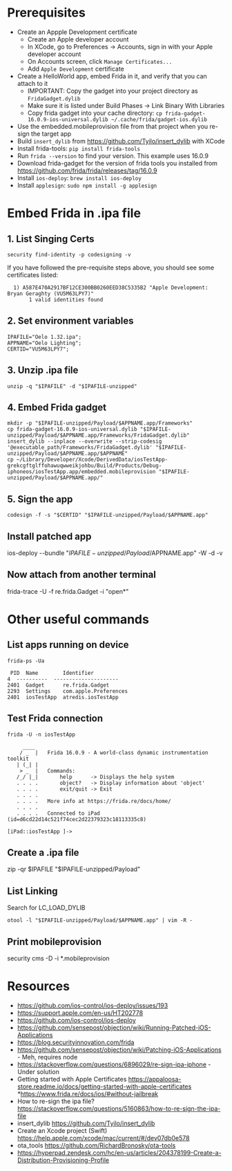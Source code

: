 # Prerequisites
- Create an Appple Development certificate
    - Create an Apple developer account
    - In XCode, go to Preferences -> Accounts, sign in with your Apple developer account
    - On Accounts screen, click `Manage Certificates...`
    - Add `Apple Development` certificate
- Create a HelloWorld app, embed Frida in it, and verify that you can attach to it
    - IMPORTANT: Copy the gadget into your project directory as `FridaGadget.dylib`
    - Make sure it is listed under Build Phases -> Link Binary With Libraries
    - Copy frida gadget into your cache directory: `cp frida-gadget-16.0.9-ios-universal.dylib ~/.cache/frida/gadget-ios.dylib`
- Use the embedded.mobileprovision file from that project when you re-sign the target app
- Build `insert_dylib` from https://github.com/Tyilo/insert_dylib with XCode
- Install frida-tools: `pip install frida-tools`
- Run `frida --version` to find your version. This example uses 16.0.9
- Download frida-gadget for the version of frida tools you installed from https://github.com/frida/frida/releases/tag/16.0.9
- Install `ios-deploy`: `brew install ios-deploy`
- Install `applesign`: `sudo npm install -g applesign`

# Embed Frida in .ipa file
## 1. List Singing Certs
```
security find-identity -p codesigning -v
```

If you have followed the pre-requisite steps above, you should see some certificates listed:
```
  1) A587E470A2917BF12CE300BB0260EED38C5335B2 "Apple Development: Bryan Geraghty (VU5M63LPY7)"
       1 valid identities found
```

## 2. Set environment variables
```
IPAFILE="Oelo 1.32.ipa";
APPNAME="Oelo Lighting";
CERTID="VU5M63LPY7";
```

## 3. Unzip .ipa file
```
unzip -q "$IPAFILE" -d "$IPAFILE-unzipped"
```

## 4. Embed Frida gadget
```
mkdir -p "$IPAFILE-unzipped/Payload/$APPNAME.app/Frameworks"
cp frida-gadget-16.0.9-ios-universal.dylib "$IPAFILE-unzipped/Payload/$APPNAME.app/Frameworks/FridaGadget.dylib"
insert_dylib --inplace --overwrite --strip-codesig '@executable_path/Frameworks/FridaGadget.dylib' "$IPAFILE-unzipped/Payload/$APPNAME.app/$APPNAME"
cp ~/Library/Developer/Xcode/DerivedData/iosTestApp-grekcgftglffohawuqwweikjohbu/Build/Products/Debug-iphoneos/iosTestApp.app/embedded.mobileprovision "$IPAFILE-unzipped/Payload/$APPNAME.app/"
```

## 5. Sign the app
```
codesign -f -s "$CERTID" "$IPAFILE-unzipped/Payload/$APPNAME.app"
```

## Install patched app
ios-deploy --bundle "$IPAFILE-unzipped/Payload/$APPNAME.app" -W -d -v

## Now attach from another terminal
frida-trace -U -f re.frida.Gadget -i "open*"

# Other useful commands
## List apps running on device
```
frida-ps -Ua
```

```
 PID  Name        Identifier
4  ----------  ---------------------
2401  Gadget      re.frida.Gadget
2293  Settings    com.apple.Preferences
2401  iosTestApp  atredis.iosTestApp
```

## Test Frida connection
```
frida -U -n iosTestApp
```
```
     ____
    / _  |   Frida 16.0.9 - A world-class dynamic instrumentation toolkit
   | (_| |
    > _  |   Commands:
   /_/ |_|       help      -> Displays the help system
   . . . .       object?   -> Display information about 'object'
   . . . .       exit/quit -> Exit
   . . . .
   . . . .   More info at https://frida.re/docs/home/
   . . . .
   . . . .   Connected to iPad (id=d6cd22d14c521f74cec2d22379323c18113335c8)

[iPad::iosTestApp ]->
```

## Create a .ipa file
zip -qr $IPAFILE "$IPAFILE-unzipped/Payload"

## List Linking
Search for LC_LOAD_DYLIB

```
otool -l "$IPAFILE-unzipped/Payload/$APPNAME.app" | vim -R -
```

## Print mobileprovision
security cms -D -i *.mobileprovision

# Resources
* https://github.com/ios-control/ios-deploy/issues/193
* https://support.apple.com/en-us/HT202778
* https://github.com/ios-control/ios-deploy
* https://github.com/sensepost/objection/wiki/Running-Patched-iOS-Applications
* https://blog.securityinnovation.com/frida
* https://github.com/sensepost/objection/wiki/Patching-iOS-Applications - Meh, requires node
* https://stackoverflow.com/questions/6896029/re-sign-ipa-iphone - Under solution
* Getting started with Apple Certificates https://appaloosa-store.readme.io/docs/getting-started-with-apple-certificates
 *https://www.frida.re/docs/ios/#without-jailbreak
* How to re-sign the ipa file? https://stackoverflow.com/questions/5160863/how-to-re-sign-the-ipa-file
* insert_dylib https://github.com/Tyilo/insert_dylib
* Create an Xcode project (Swift) https://help.apple.com/xcode/mac/current/#/dev07db0e578
* ota_tools https://github.com/RichardBronosky/ota-tools
* https://hyperpad.zendesk.com/hc/en-us/articles/204378199-Create-a-Distribution-Provisioning-Profile
